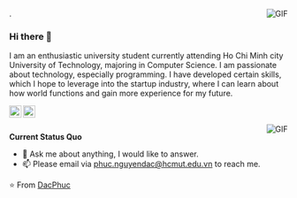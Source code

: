 <img align="right" alt="GIF" src="https://i.pinimg.com/originals/e4/26/70/e426702edf874b181aced1e2fa5c6cde.gif" />.  

### Hi there 👋

I am an enthusiastic university student currently attending Ho Chi Minh city University of Technology, majoring
in Computer Science. I am passionate about technology, especially programming. I have developed certain skills,
which I hope to leverage into the startup industry, where I can learn about how world functions and gain more
experience for my future.

<a href="https://www.linkedin.com/in/phuc-nguyen-dac-14bb85152/">
  <img align="left" alt="LinkedIn" width="22px" src="https://cdn.jsdelivr.net/npm/simple-icons@3.1.0/icons/linkedin.svg" />
</a>
<a href="phuc.nguyendac@hcmut.edu.vn">
  <img align="left" alt="'Gmail" width="22px" src="https://cdn.jsdelivr.net/npm/simple-icons@3.1.0/icons/gmail.svg" />
</a>

<br />
<br />

<img align="right" alt="GIF" src="https://media.giphy.com/media/iIqmM5tTjmpOB9mpbn/giphy.gif" />

**Current Status Quo**

- 💬 Ask me about anything, I would like to answer.
- 📫 Please email via phuc.nguyendac@hcmut.edu.vn to reach me.

⭐️ From [DacPhuc](https://github.com/DacPhuc)
